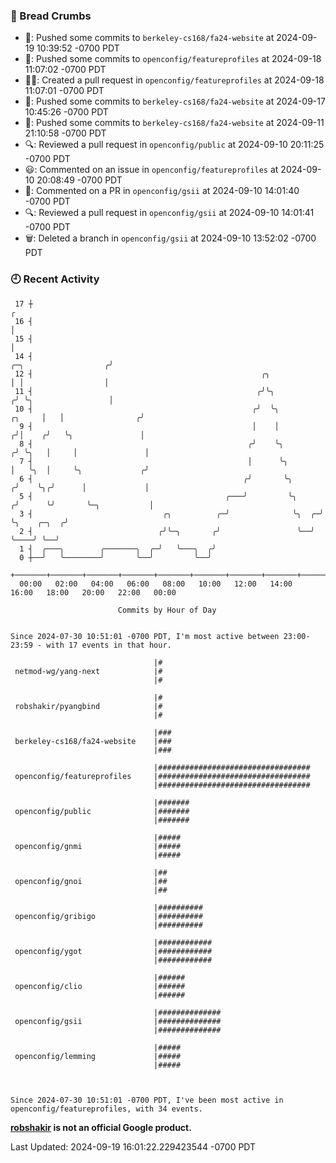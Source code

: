### 🍞 Bread Crumbs

 * 🚢: Pushed some commits to `berkeley-cs168/fa24-website` at 2024-09-19 10:39:52 -0700 PDT
 * 🚢: Pushed some commits to `openconfig/featureprofiles` at 2024-09-18 11:07:02 -0700 PDT
 * ✍🏼: Created a pull request in `openconfig/featureprofiles` at 2024-09-18 11:07:01 -0700 PDT
 * 🚢: Pushed some commits to `berkeley-cs168/fa24-website` at 2024-09-17 10:45:26 -0700 PDT
 * 🚢: Pushed some commits to `berkeley-cs168/fa24-website` at 2024-09-11 21:10:58 -0700 PDT
 * 🔍: Reviewed a pull request in  `openconfig/public` at 2024-09-10 20:11:25 -0700 PDT
 * 😃: Commented on an issue in `openconfig/featureprofiles` at 2024-09-10 20:08:49 -0700 PDT
 * 💬: Commented on a PR in  `openconfig/gsii` at 2024-09-10 14:01:40 -0700 PDT
 * 🔍: Reviewed a pull request in  `openconfig/gsii` at 2024-09-10 14:01:41 -0700 PDT
 * 🗑: Deleted a branch in `openconfig/gsii` at 2024-09-10 13:52:02 -0700 PDT

### 🕘 Recent Activity
```
 17 ┼                                                                                                  ╭
 16 ┤                                                                                                  │
 15 ┤                                                                                                  │
 14 ┤                                                                            ╭─╮                  ╭╯
 12 ┤                                                   ╭╮                       │ │                  │
 11 ┤                                                  ╭╯╰╮                     ╭╯ ╰╮                 │
 10 ┤                                                 ╭╯  ╰╮             ╭╮     │   │                ╭╯
  9 ┤                                                 │    │            ╭╯│    ╭╯   ╰╮               │
  8 ┤                                                ╭╯    ╰╮          ╭╯ ╰╮   │     │               │
  7 ┤                                                │      ╰╮         │   ╰╮  │     ╰╮             ╭╯
  6 ┤                                               ╭╯       ╰╮       ╭╯    ╰╮╭╯      │             │
  5 ┤                                           ╭───╯         ╰╮     ╭╯      ╰╯       ╰─╮           │
  3 ┤                             ╭╮          ╭─╯              ╰╮  ╭─╯                  ╰╮    ╭─╮  ╭╯
  2 ┤                            ╭╯╰─╮       ╭╯                 ╰──╯                     ╰────╯ ╰──╯
  1 ┤  ╭───╮        ╭───────╮  ╭─╯   ╰───╮  ╭╯
  0 ┼──╯   ╰────────╯       ╰──╯         ╰──╯
    +───────+───────+───────+───────+───────+───────+───────+───────+───────+───────+───────+───────+────
  00:00   02:00   04:00   06:00   08:00   10:00   12:00   14:00   16:00   18:00   20:00   22:00   00:00   

						Commits by Hour of Day


Since 2024-07-30 10:51:01 -0700 PDT, I'm most active between 23:00-23:59 - with 17 events in that hour.

```



```
                                |#
 netmod-wg/yang-next            |#
                                |#

                                |#
 robshakir/pyangbind            |#
                                |#

                                |###
 berkeley-cs168/fa24-website    |###
                                |###

                                |##################################
 openconfig/featureprofiles     |##################################
                                |##################################

                                |#######
 openconfig/public              |#######
                                |#######

                                |#####
 openconfig/gnmi                |#####
                                |#####

                                |##
 openconfig/gnoi                |##
                                |##

                                |##########
 openconfig/gribigo             |##########
                                |##########

                                |############
 openconfig/ygot                |############
                                |############

                                |######
 openconfig/clio                |######
                                |######

                                |##############
 openconfig/gsii                |##############
                                |##############

                                |#####
 openconfig/lemming             |#####
                                |#####



Since 2024-07-30 10:51:01 -0700 PDT, I've been most active in openconfig/featureprofiles, with 34 events.

```
**[robshakir](mailto:robjs@google.com) is not an official Google product.**  


Last Updated: 2024-09-19 16:01:22.229423544 -0700 PDT
